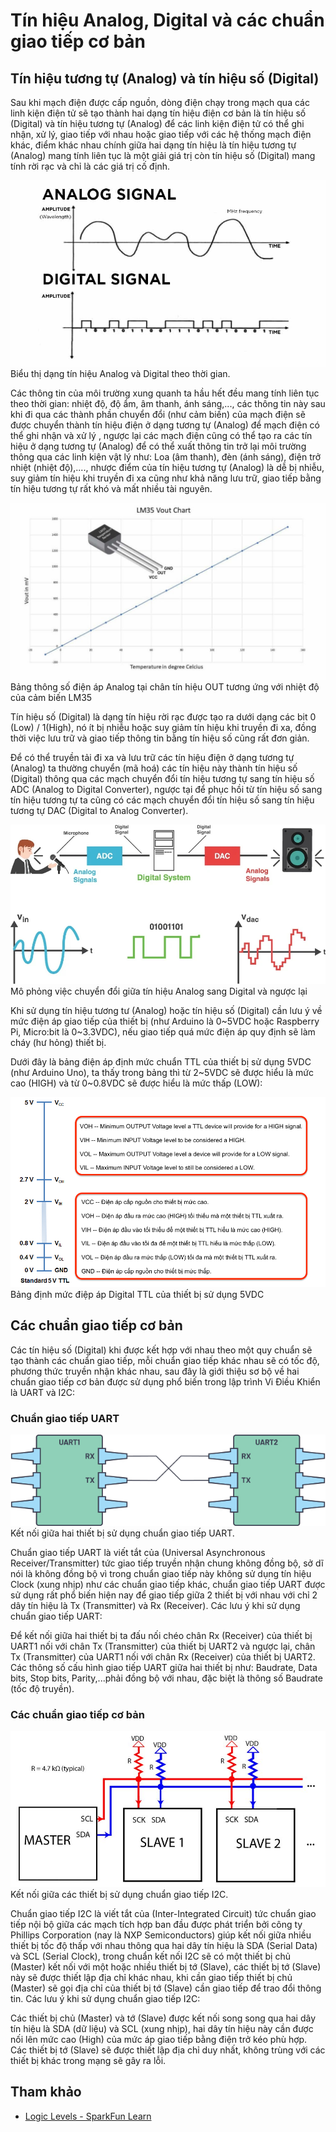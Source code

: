 # Tín hiệu Analog, Digital và các chuẩn giao tiếp cơ bản

## Tín hiệu tương tự (Analog) và tín hiệu số (Digital)

Sau khi mạch điện được cấp nguồn, dòng điện chạy trong mạch qua các linh kiện điện tử sẽ tạo thành hai dạng tín hiệu điện cơ bản là tín hiệu số (Digital) và tín hiệu tương tự (Analog) để các linh kiện điện tử có thể ghi nhận, xử lý, giao tiếp với nhau hoặc giao tiếp với các hệ thống mạch điện khác, điểm khác nhau chính giữa hai dạng tín hiệu là tín hiệu tương tự (Analog) mang tính liên tục là một giải giá trị còn tín hiệu số (Digital) mang tính rời rạc và chỉ là các giá trị cố định.

![](/ex/less02/A_D_signal_and_interface/image/01_Digital-and-Analog-Signal.jpg)  
Biểu thị dạng tín hiệu Analog và Digital theo thời gian.  

Các thông tin của môi trường xung quanh ta hầu hết đều mang tính liên tục theo thời gian: nhiệt độ, độ ẩm, âm thanh, ánh sáng,..., các thông tin này sau khi đi qua các thành phần chuyển đổi (như cảm biến) của mạch điện sẽ được chuyển thành tín hiệu điện ở dạng tương tự (Analog) để mạch điện có thể ghi nhận và xử lý , ngược lại các mạch điện cũng có thể tạo ra các tín hiệu ở dạng tương tự (Analog) để có thể xuất thông tin trở lại môi trường thông qua các linh kiện vật lý như: Loa (âm thanh), đèn (ánh sáng), điện trở nhiệt (nhiệt độ),...., nhược điểm của tín hiệu tương tự (Analog) là dễ bị nhiễu, suy giảm tín hiệu khi truyền đi xa cũng như khả năng lưu trữ, giao tiếp bằng tín hiệu tương tự rất khó và mất nhiều tài nguyên.

![](/ex/less02/A_D_signal_and_interface/image/02_1050px-LM35_vout_chart.jpg)  
Bảng thông số điện áp Analog tại chân tín hiệu OUT tương ứng với nhiệt độ của cảm biến LM35

Tín hiệu số (Digital) là dạng tín hiệu rời rạc được tạo ra dưới dạng các bit 0 (Low) / 1(High), nó ít bị nhiễu hoặc suy giảm tín hiệu khi truyền đi xa, đồng thời việc lưu trữ và giao tiếp thông tin bằng tín hiệu số cũng rất đơn giản.

Để có thể truyền tải đi xa và lưu trữ các tín hiệu điện ở dạng tương tự (Analog) ta thường chuyển (mã hoá) các tín hiệu này thành tín hiệu số (Digital) thông qua các mạch chuyển đổi tín hiệu tương tự sang tín hiệu số ADC (Analog to Digital Converter), ngược tại để phục hồi từ tín hiệu số sang tín hiệu tương tự ta cũng có các mạch chuyển đổi tín hiệu số sang tín hiệu tương tự DAC (Digital to Analog Converter).

![](/ex/less02/A_D_signal_and_interface/image/03_Fig5-an-introduction-to-digital-signal-processing.jpg)
Mô phỏng việc chuyển đổi giữa tín hiệu Analog sang Digital và ngược lại

Khi sử dụng tín hiệu tương tư (Analog) hoặc tín hiệu số (Digital) cần lưu ý về mức điện áp giao tiếp của thiết bị (như Arduino là 0~5VDC hoặc Raspberry Pi, Micro:bit là 0~3.3VDC), nếu giao tiếp quá mức điện áp quy định sẽ làm cháy (hư hỏng) thiết bị.

Dưới đây là bảng điện áp định mức chuẩn TTL của thiết bị sử dụng 5VDC (như Arduino Uno), ta thấy trong bảng thì từ 2~5VDC sẽ được hiểu là mức cao (HIGH) và từ 0~0.8VDC sẽ được hiểu là mức thấp (LOW):

![](/ex/less02/A_D_signal_and_interface/image/04_518d5681ce395f1e11000000.jpg)
Bảng định mức điệp áp Digital TTL của thiết bị sử dụng 5VDC

## Các chuẩn giao tiếp cơ bản

Các tín hiệu số (Digital) khi được kết hợp với nhau theo một quy chuẩn sẽ tạo thành các chuẩn giao tiếp, mỗi chuẩn giao tiếp khác nhau sẽ có tốc độ, phương thức truyền nhận khác nhau, sau đây là giới thiệu sơ bộ về hai chuẩn giao tiếp cơ bản được sử dụng phổ biến trong lập trình Vi Điều Khiển là UART và I2C:

### Chuẩn giao tiếp UART

![](/ex/less02/A_D_signal_and_interface/image/05_UART_Protocol.jpg)  
Kết nối giữa hai thiết bị sử dụng chuẩn giao tiếp UART.

Chuẩn giao tiếp UART là viết tắt của (Universal Asynchronous Receiver/Transmitter) tức giao tiếp truyền nhận chung không đồng bộ, sở dĩ nói là không đồng bộ vì trong chuẩn giao tiếp này không sử dụng tín hiệu Clock (xung nhịp) như các chuẩn giao tiếp khác, chuẩn giao tiếp UART được sử dụng rất phổ biến hiện nay để giao tiếp giữa 2 thiết bị với nhau với chỉ 2 dây tín hiệu là Tx (Transmitter) và Rx (Receiver). Các lưu ý khi sử dụng chuẩn giao tiếp UART:

Để kết nối giữa hai thiết bị ta đấu nối chéo chân Rx (Receiver) của thiết bị UART1 nối với chân Tx (Transmitter) của thiết bị UART2 và ngược lại, chân Tx (Transmitter) của UART1 nối với chân Rx (Receiver) của thiết bị UART2.
Các thông số cấu hình giao tiếp UART giữa hai thiết bị như: Baudrate, Data bits, Stop bits, Parity,...phải đồng bộ với nhau, đặc biệt là thông số Baudrate (tốc độ truyền).

### Các chuẩn giao tiếp cơ bản

![](/ex/less02/A_D_signal_and_interface/image/06_900px-I2C-SDA-SCL-01.jpg)  
Kết nối giữa các thiết bị sử dụng chuẩn giao tiếp I2C.

Chuẩn giao tiếp I2C là viết tắt của (Inter-Integrated Circuit) tức chuẩn giao tiếp nội bộ giữa các mạch tích hợp ban đầu được phát triển bởi công ty Phillips Corporation (nay là NXP Semiconductors) giúp kết nối giữa nhiều thiết bị tốc độ thấp với nhau thông qua hai dây tín hiệu là SDA (Serial Data) và SCL (Serial Clock), trong chuẩn kết nối I2C sẽ có một thiết bị chủ (Master) kết nối với một hoặc nhiều thiết bị tớ (Slave), các thiết bị tớ (Slave) này sẽ được thiết lập địa chỉ khác nhau, khi cần giao tiếp thiết bị chủ (Master) sẽ gọi địa chỉ của thiết bị tớ (Slave) cần giao tiếp để trao đổi thông tin. Các lưu ý khi sử dụng chuẩn giao tiếp I2C:

Các thiết bị chủ (Master) và tớ (Slave) được kết nối song song qua hai dây tín hiệu là SDA (dữ liệu) và SCL (xung nhịp), hai dây tín hiệu này cần được nối lên mức cao (High) của mức áp giao tiếp bằng điện trở kéo phù hợp.
Các thiết bị tớ (Slave) sẽ được thiết lập địa chỉ duy nhất, không trùng với các thiết bị khác trong mạng sẽ gây ra lỗi.  

## Tham khảo  

- [Logic Levels - SparkFun Learn](https://learn.sparkfun.com/tutorials/logic-levels)
